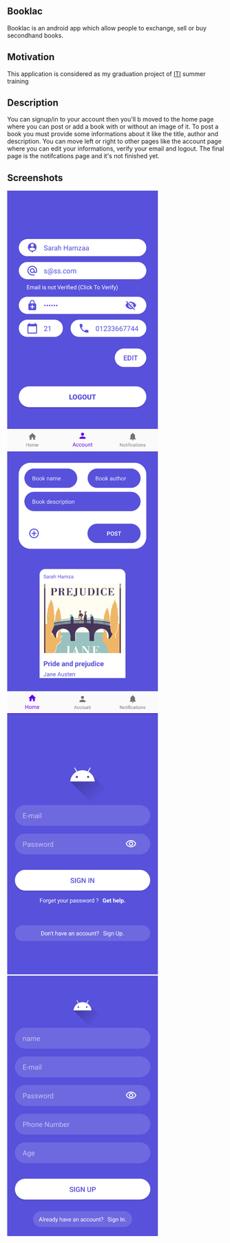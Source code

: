 ## Booklac
Booklac is an android app which allow people to exchange, sell or buy secondhand books.

## Motivation
This application is considered as my graduation project of [ITI](https://www.iti.gov.eg/iti/about-us) summer training

## Description
You can signup/in to your account then you'll b moved to the home page where you can post or add a book with or without an image of it. 
To post a book you must provide some informations about it like the title, author and description.
You can move left or right to other pages like the account page where you can edit your informations, verify your email and logout.
The final page is the notifcations page and it's not finished yet.

## Screenshots
<img src="Images/accountpage.png" width="350"/>
<img src="Images/homepage.png" width="350"/>
<img src="Images/signin.png" width="350"/>
<img src="Images/signup.png" width="350"/>
